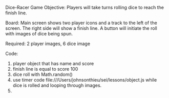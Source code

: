 Dice-Racer Game
Objective: Players will take turns rolling dice to reach the finish line. 

Board: Main screen shows two player icons and a track to the left of the screen. The right side will show a finish line. A button will initiate the roll with images of dice being spun. 

Required: 2 player images, 6 dice image

Code: 
1. player object that has name and score
2. finish line is equal to score 100
3. dice roll with Math.random()
4. use timer code file:///Users/johnsonthieu/sei/lessons/object.js while dice is rolled and looping through images.
5. 